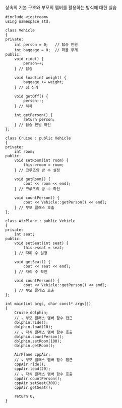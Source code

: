 상속의 기본 구조와 부모의 멤버를 활용하는 방식에 대한 실습

    #include <iostream>
    using namespace std;
    
    class Vehicle
    {
    private:
        int person = 0;   // 탑승 인원
        int baggage = 0;  // 화물 무게
    public:
        void ride() {
            person++;
        } // 탑승
    
        void load(int weight) {
            baggage += weight;
        } // 짐 싣기
    
        void getOff() {
            person--;
        } // 하차
    
        int getPerson() {
            return person;
        } // 탑승 인원 확인
    };
    
    class Cruise : public Vehicle
    {
    private:
        int room;
    public:
        void setRoom(int room) {
            this->room = room;
        } // 크루즈의 방 수 설정
    
        void getRoom() {
            cout << room << endl;
        } // 크루즈의 방 수 확인
    
        void countPerson() {
            cout << Vehicle::getPerson() << endl;
        } // 부모 클래스 호출
    };
    
    class AirPlane : public Vehicle
    {
    private:
        int seat;
    public:
        void setSeat(int seat) {
            this->seat = seat;
        } // 자리 수 설정
    
        void getSeat() {
            cout << seat << endl;
        } // 자리 수 확인
    
        void countPerson() {
            cout << Vehicle::getPerson() << endl;
        } // 부모 클래스 호출
    };
    
    int main(int argc, char const* argv[])
    {
        Cruise dolphin;
        // ↘ 부모 클래스 멤버 함수 접근
        dolphin.ride();
        dolphin.load(10);
        // ↘ 자식 클래스 멤버 함수 호출
        dolphin.countPerson();
        dolphin.setRoom(100);
        dolphin.getRoom();
    
        AirPlane cppAir;
        // ↘ 부모 클래스 멤버 함수 접근
        cppAir.ride();
        cppAir.load(20);
        // ↘ 자식 클래스 멤버 함수 호출
        cppAir.countPerson();
        cppAir.setSeat(300);
        cppAir.getSeat();
    
        return 0;
    }

